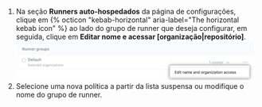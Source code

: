 1. Na seção **Runners auto-hospedados** da página de configurações, clique em {% octicon "kebab-horizontal" aria-label="The horizontal kebab icon" %} ao lado do grupo de runner que deseja configurar, em seguida, clique em **Editar nome e acessar [organização|repositório]**. ![Gerenciar permissões do repositório](/assets/images/help/settings/actions-runner-manage-permissions.png)
1. Selecione uma nova política a partir da lista suspensa ou modifique o nome do grupo de runner.